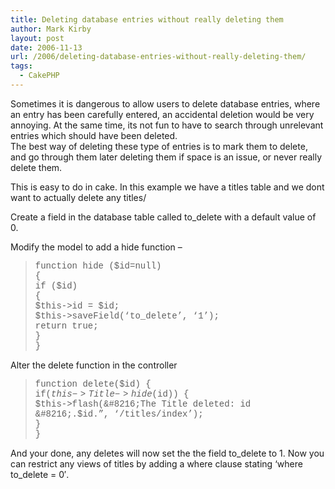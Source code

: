 ```yaml
---
title: Deleting database entries without really deleting them
author: Mark Kirby
layout: post
date: 2006-11-13
url: /2006/deleting-database-entries-without-really-deleting-them/
tags:
  - CakePHP
---
```

Sometimes it is dangerous to allow users to delete database entries, where an entry has been carefully entered, an accidental deletion would be very annoying. At the same time, its not fun to have to search through unrelevant entries which should have been deleted.  
The best way of deleting these type of entries is to mark them to delete, and go through them later deleting them if space is an issue, or never really delete them.

This is easy to do in cake. In this example we have a titles table and we dont want to actually delete any titles/

Create a field in the database table called to_delete with a default value of 0.

Modify the model to add a hide function &#8211;

> <font face="Courier New"> function hide ($id=null)<br /> {<br /> if ($id)<br /> {<br /> $this->id = $id;<br /> $this->saveField(&#8216;to_delete&#8217;, &#8216;1&#8217;);<br /> return true;<br /> }<br /> }</font>

Alter the delete function in the controller

> <font face="Courier New"> function delete($id) {<br /> if($this->Title->hide($id)) {<br /> </font> <font face="Courier New">$this->flash(&#8216;The Title deleted: id &#8216;.$id.&#8221;, &#8216;/titles/index&#8217;);<br /> }<br /> }<br /> </font>

And your done, any deletes will now set the the field to\_delete to 1. Now you can restrict any views of titles by adding a where clause stating &#8216;where to\_delete = 0&#8242;.
